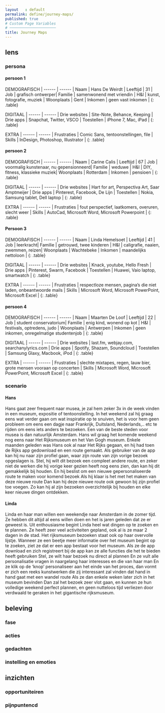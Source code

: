 ```yaml
---
layout   : default
permalink: define/journey-maps/
published: true
# Custom Page Variables
# ─────────────────────
title: Journey Maps
---
```

## lens
### persona
#### persoon 1

DEMOGRAFISCH   |
------         | ------ |
Naam           | Hans De Weirdt |
Leeftijd       | 31 |
Job            | grafisch ontwerper|
Familie        | samenwonend met vriendin |
H&I            | kunst, fotografie, muziek |
Woonplaats     | Gent |
Inkomen        | geen vast inkomen |
{: .table} 

DIGITAAL       |
------         | ------ |
Drie websites  | Site-Note, Behance, Keeping |
Drie apps      | Snapchat, Twitter, VSCO |
Toestellen     | iPhone 7, Mac, iPad |
{: .table} 

EXTRA          |
------         | ------ |
Frustraties    | Comic Sans, tentoonstellingen, file |
Skills         | InDesign, Photoshop, Illustrator |
{: .table} 

#### persoon 2

DEMOGRAFISCH   |
------         | ------ |
Naam           | Carine Calis |
Leeftijd       | 67 |
Job            | voormalig kunstenaar, nu gepensionneerd|
Familie        | weduwe |
H&I            | DIY, fitness, klassieke muziek|
Woonplaats     | Rotterdam |
Inkomen        | pensioen |
{: .table} 

DIGITAAL       |
------         | ------ |
Drie websites  | Hart for art, Perspectiva Art, Saar Amptmeijer |
Drie apps      | Pinterest, Facebook, De Lijn |
Toestellen     | Nokia, Samsung tablet, Dell laptop |
{: .table} 

EXTRA          |
------         | ------ |
Frustraties    | fout perspectief, laatkomers, overuren, slecht weer |
Skills         | AutoCad, Microsoft Word, Microsoft Powerpoint |
{: .table} 

#### Persoon 3

DEMOGRAFISCH   |
------         | ------ |
Naam           | Linda Hemelsoet |
Leeftijd       | 41 |
Job            | leerkracht|
Familie        | getrouwd, twee kinderen |
H&I            | caligrafie, naaien, zwemmen, reizen|
Woonplaats     | Wachtebeke |
Inkomen        | maandelijks nettoloon |
{: .table} 

DIGITAAL       |
------         | ------ |
Drie websites  | Knack, youtube, Hello Fresh |
Drie apps      | Pinterest, Swarm, Facebook |
Toestellen     | Huawei, Vaio laptop, smartwatch |
{: .table} 

EXTRA          |
------         | ------ |
Frustraties    | respectloze mensen, pagina’s die niet laden, onbeantwoorde mails |
Skills         | Microsoft Word, Microsoft PowerPoint, Microsoft Excel |
{: .table} 

#### persoon 4

DEMOGRAFISCH   |
------         | ------ |
Naam           | Maarten De Loof  |
Leeftijd       | 22 |
Job            | student conservatorium|
Familie        | enig kind, wonend op kot |
H&I            | festivals, optredens, judo |
Woonplaats     | Antwerpen |
Inkomen        | geen inkomen, onregelmatige studentenjob |
{: .table} 

DIGITAAL       |
------         | ------ |
Drie websites  | last.fm, webjay.com, searchanylyrics.com |
Drie apps      | Spotify, Shazam, Soundcloud |
Toestellen     | Samsung Glaxy, Macbook, iPod |
{: .table} 

EXTRA          |
------         | ------ |
Frustraties    | slechte mixtapes, regen, lauw bier, grote mensen vooraan op concerten |
Skills         | Microsoft Word, Microsoft PowerPoint, Microsoft Excel |
{: .table} 

### scenario

#### Hans
Hans gaat zeer frequent naar musea, je zal hem zeker 3x in de week vinden in een museum, expositie of tentoonstelling. In het weekend zal hij graag eens wat verder gaan om wat inspiratie op te snuiven, het is voor hem geen probleem om eens een dagje naar Frankrijk, Duitsland, Nederlands,.. etc te rijden om eens iets anders te bezoeken. Een van de beste steden voor musea is dan natuurlijk Amsterdam. Hans wil graag het komende weekend nog eens naar Het Rijksmuseum en het Van Gogh museum. Enkele maanden geleden was Hans ook al naar Het Rijks gegaan, en hij had toen de Rijks app gedownload en een route gemaakt.
Als gebruiker van de app kan hij nu naar zijn profiel gaan, waar zijn route van zijn vorige bezoek opgeslagen is.
Stel, hij wilt dit bezoek een compleet andere route, en zeker niet de werken die hij vorige keer gezien heeft nog eens zien, dan kan hij dit gemakkelijk bij houden.
En hij beslist om een nieuwe gepersonaliseerde route te maken voor komend bezoek
Als hij klaar is het met het maken van deze nieuwe route
Dan kan hij deze nieuwe route ook gewoon bij zijn profiel toe voegen.
Zo kan hij al zijn bezoeken overzichtelijk bij houden en elke keer nieuwe dingen ontdekken.

#### Linda
Linda en haar man willen een weekendje naar Amsterdam in de zomer tijd. Ze hebben dit altijd al eens willen doen en het is jaren geleden dat ze er geweest is. Uit enthousiasme begint Linda heel wat dingen op te zoeken en te plannen. Ze heeft zeer veel activiteiten gepland, ook al is ze maar 2 dagen in de stad. Het rijksmuseum bezoeken staat ook op haar overvolle lijstje. Wanneer ze een beetje meer informatie over het museum begint op te zoeken, ziet ze dat er een app bestaat voor het museum.
Als ze de app download en zich registreert bij de app kan ze alle functies die het te bieden heeft gebruiken
Stel, ze wilt haar bezoek nu direct al plannen
En ze vult alle personalisatie vragen in naargelang haar interesses en die van haar man
En ze klik op de ‘knop’ personaliseer aan het einde van het proces, dan vormt er zich een reeks kunstwerken die zij interessant zal vinden dat hand in hand gaat met een wandel route
Als ze dan enkele weken later zich in het museum bevinden
Dan zal het bezoek zeer vlot gaan, en kunnen ze hun volledige weekend perfect plannen, en geen nutteloos tijd verliezen door verdwaald te geraken in het gigantische rijksmuseum.


## beleving
### fase
### acties
### gedachten
### instelling en emoties

## inzichten
### opportuniteiren
### pijnpuntencd

